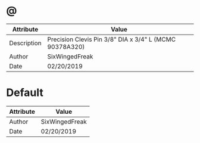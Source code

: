 # @
| Attribute | Value |
| ---  | ---     |
| Description | Precision Clevis Pin 3/8&quot; DIA x 3/4&quot; L (MCMC 90378A320) |
| Author | SixWingedFreak |
| Date | 02/20/2019 |
# Default
| Attribute | Value |
| ---  | ---     |
| Author | SixWingedFreak |
| Date | 02/20/2019 |
